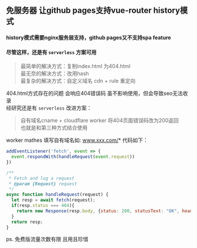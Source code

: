 ## 免服务器 让github pages支持vue-router history模式
#### history模式需要nginx服务层支持，github pages又不支持spa feature
#### 尽管这样，还是有 `serverless` 方案可用
>最简单的解决方式：复制index.html 为404.html \
>最无奈的解决方式：改用hash \
>最复杂的解决方式：自定义域名 cdn + rule 重定向

 404.html方式存在的问题 会响应404错误码 虽不影响使用，但会导致seo无法收录 \
 经研究还是有 `serverless` 改进方案：
 >自有域名cname + cloudflare worker 将404页面错误码改为200返回 \
 也就是和第三种方式结合使用
 
  worker mathes 填写自有域名如: www.xxx.com/*
  代码如下：
```javascript
addEventListener('fetch', event => {
  event.respondWith(handleRequest(event.request))
})

/**
 * Fetch and log a request
 * @param {Request} request
 */
async function handleRequest(request) {
  let resp = await fetch(request);
  if(resp.status === 404){
    return new Response(resp.body, {status: 200, statusText: "OK", headers: resp.headers});
  }
  return resp;
}
```

ps. 免费版流量次数有限 且用且珍惜
